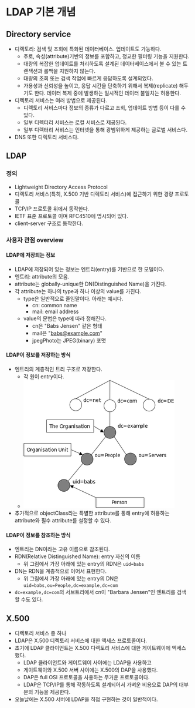 # LDAP 기본 개념

## Directory service

- 디렉토리: 검색 및 조회에 특화된 데이터베이스. 업데이트도 가능하다.
	- 주로, 속성(attribute)기반의 정보를 포함하고, 정교한 필터링 기능을 지원한다.
	- 대량의 복잡한 업데이트를 처리하도록 설계된 데이터베이스에서 볼 수 있는 트랜잭션과 롤백을 지원하지 않는다.
	- 대량의 조회 또는 검색 작업에 빠르게 응답하도록 설계되었다.
	- 가용성과 신뢰성을 높이고, 응답 시간을 단축하기 위해서 복제(replicate) 해두기도 한다. 데이터 복제 중에 발생하는 일시적인 데이터 불일치는 허용한다.
- 디렉토리 서비스는 여러 방법으로 제공된다.
	- 디렉토리 서비스마다 정보의 종류가 다르고 조회, 업데이트 방법 등이 다를 수 있다.
	- 일부 디렉터리 서비스는 로컬 서비스로 제공된다.
	- 일부 디렉터리 서비스는 인터넷을 통해 광범위하게 제공하는 글로벌 서비스다.
-  DNS 또한 디렉토리 서비스다.

## LDAP

### 정의

- Lightweight Directory Access Protocol
- 디렉토리 서비스(특히, X.500 기반 디렉토리 서비스)에 접근하기 위한 경량 프로토콜
- TCP/IP 프로토콜 위에서 동작한다.
- IETF 표준 프로토콜 이며 RFC4510에 명시되어 있다.
- client-server 구조로 동작한다. 

### 사용자 관점 overview

#### LDAP에 저장되는 정보

- LDAP에 저장되어 있는 정보는 엔트리(entry)를 기반으로 한 모델이다.
- 엔트리: attribute의 모음.
- attribute는 globally-unique한 DN(Distinguished Name)을 가진다.
- 각 attribute는 하나의 type과 하나 이상의 value를 가진다.
	- type은 일반적으로 줄임말이다. 아래는 예시다.
		- cn: common name
		- mail: email address
	- value의 문법은 type에 따라 정해진다.
		- cn은 "Babs Jensen" 같은 형태
		- mail은 "babs@example.com"
		- jpegPhoto는 JPEG(binary) 포맷

#### LDAP이 정보를 저장하는 방식

- 엔트리의 계층적인 트리 구조로 저장한다.
	- 각 원이 entry이다.
	- ![](assets/Pasted%20image%2020240423202611.png)
- 추가적으로 objectClass라는 특별한 attribute를 통해 entry에 허용하는 attribute와 필수 attribute를 설정할 수 있다.

#### LDAP이 정보를 참조하는 방식

- 엔트리는 DN이라는 고유 이름으로 참조된다.
- RDN(Relative Distinguished Name): entry 자신의 이름
	- 위 그림에서 가장 아래에 있는 entry의 RDN은 `uid=babs`
- DN는 RDN을 계층적으로 이어서 표현한다.
	- 위 그림에서 가장 아래에 있는 entry의 DN은 `uid=babs,ou=People,dc=example,dc=com`
- `dc=example,dc=com`의 서브트리에서 cn이 "Barbara Jensen"인 엔트리를 검색할 수도 있다.

## X.500

- 디렉토리 서비스 중 하나
- LDAP은 X.500 디렉토리 서비스에 대한 액세스 프로토콜이다.
- 초기에 LDAP 클라이언트는 X.500 디렉토리 서비스에 대한 게이트웨이에 엑세스했다.
	- LDAP 클라이언트와 게이트웨이 사이에는 LDAP을 사용하고
	- 게이트웨이와 X.500 서버 사이에는 X.500의 DAP을 사용했다.
	- DAP은 full OSI 프로토콜을 사용하는 무거운 프로토콜이다.
	- LDAP은 TCP/IP를 통해 작동하도록 설계되어서 가벼운 비용으로 DAP의 대부분의 기능을 제공한다.
- 오늘날에는 X.500 서버에 LDAP을 직접 구현하는 것이 일반적이다.
